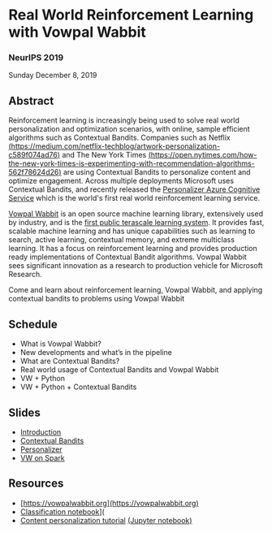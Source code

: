 # Real World Reinforcement Learning with Vowpal Wabbit

### NeurIPS 2019
Sunday December 8, 2019  

## Abstract
Reinforcement learning is increasingly being used to solve real world personalization and optimization scenarios, with online, sample efficient algorithms such as Contextual Bandits. Companies such as Netflix [(https://medium.com/netflix-techblog/artwork-personalization-c589f074ad76)](https://medium.com/netflix-techblog/artwork-personalization-c589f074ad76) and The New York Times [(https://open.nytimes.com/how-the-new-york-times-is-experimenting-with-recommendation-algorithms-562f78624d26)](https://open.nytimes.com/how-the-new-york-times-is-experimenting-with-recommendation-algorithms-562f78624d26) are using Contextual Bandits to personalize content and optimize engagement. Across multiple deployments Microsoft uses Contextual Bandits, and recently released the [Personalizer Azure Cognitive Service](http://aka.ms/personalizer) which is the world's first real world reinforcement learning service.

[Vowpal Wabbit](https://vowpalwabbit.org) is an open source machine learning library, extensively used by industry, and is the [first public terascale learning system](https://arxiv.org/abs/1110.4198). It provides fast, scalable machine learning and has unique capabilities such as learning to search, active learning, contextual memory, and extreme multiclass learning. It has a focus on reinforcement learning and provides production ready implementations of Contextual Bandit algorithms. Vowpal Wabbit sees significant innovation as a research to production vehicle for Microsoft Research.

Come and learn about reinforcement learning, Vowpal Wabbit, and applying contextual bandits to problems using Vowpal Wabbit

## Schedule

- What is Vowpal Wabbit?
- New developments and what’s in the pipeline
- What are Contextual Bandits?
- Real world usage of Contextual Bandits and Vowpal Wabbit
- VW + Python
- VW + Python + Contextual Bandits 

## Slides
- [Introduction](https://github.com/VowpalWabbit/neurips2019/blob/master/intro.pdf)
- [Contextual Bandits](https://github.com/VowpalWabbit/neurips2019/blob/master/contextual_bandits.pdf)
- [Personalizer](https://github.com/VowpalWabbit/neurips2019/blob/master/personalizer.pdf)
- [VW on Spark](https://github.com/VowpalWabbit/neurips2019/blob/master/VW_on_Spark.pdf)

## Resources
- [https://vowpalwabbit.org](https://vowpalwabbit.org)
- [Classification notebook](https://mybinder.org/v2/gh/VowpalWabbit/jupyter-notebooks/master?filepath=VW%20classification%20tutorial.ipynb)](
- [Content personalization tutorial](https://vowpalwabbit.org/tutorials/cb_simulation.html) [(Jupyter notebook)](https://mybinder.org/v2/gh/VowpalWabbit/jupyter-notebooks/master?filepath=Simulating_a_news_personalization_scenario_using_Contextual_Bandits.ipynb)
